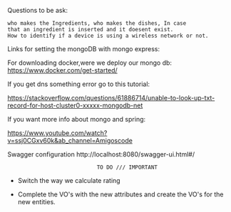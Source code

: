 Questions to be ask:

    who makes the Ingredients, who makes the dishes, In case
    that an ingredient is inserted and it doesent exist.
    How to identify if a device is using a wireless network or not.

Links for setting the mongoDB with mongo express:

For downloading docker,were we deploy our mongo db:    
https://www.docker.com/get-started/

If you get dns something error go to this tutorial:

https://stackoverflow.com/questions/61886714/unable-to-look-up-txt-record-for-host-cluster0-xxxxx-mongodb-net

If you want more info about mongo and spring:

https://www.youtube.com/watch?v=ssj0CGxv60k&ab_channel=Amigoscode

Swagger configuration
http://localhost:8080/swagger-ui.html#/


                                TO DO /// IMPORTANT 

-   Switch the way we calculate rating

-   Complete the VO's with the new attributes and create the VO's for the new entities.
    



